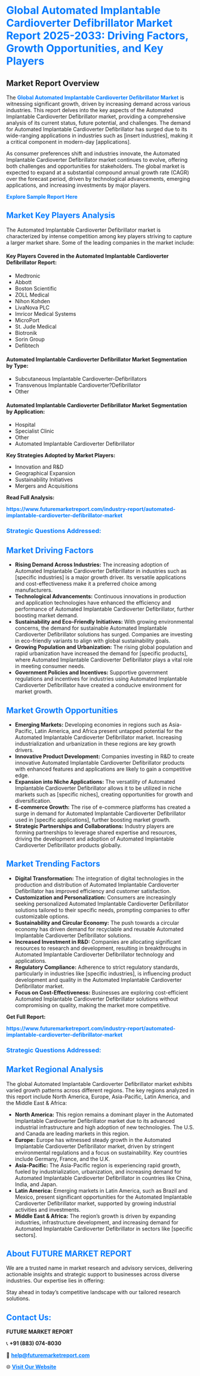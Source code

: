 <h1 style="color: #007BFF;">Global Automated Implantable Cardioverter Defibrillator Market Report 2025-2033: Driving Factors, Growth Opportunities, and Key Players</h1>

<section id="overview">
<h2>Market Report Overview</h2>
<p>The <a href="https://www.futuremarketreport.com/industry-report/automated-implantable-cardioverter-defibrillator-market" style="color: #007BFF; text-decoration: none;"><strong>Global Automated Implantable Cardioverter Defibrillator Market</strong></a> is witnessing significant growth, driven by increasing demand across various industries. This report delves into the key aspects of the Automated Implantable Cardioverter Defibrillator market, providing a comprehensive analysis of its current status, future potential, and challenges. The demand for Automated Implantable Cardioverter Defibrillator has surged due to its wide-ranging applications in industries such as [insert industries], making it a critical component in modern-day [applications].</p>
<p>As consumer preferences shift and industries innovate, the Automated Implantable Cardioverter Defibrillator market continues to evolve, offering both challenges and opportunities for stakeholders. The global market is expected to expand at a substantial compound annual growth rate (CAGR) over the forecast period, driven by technological advancements, emerging applications, and increasing investments by major players.</p>
</section>

<section id="overview">
<p><a href="https://www.futuremarketreport.com/request-sample/reportId=127486" style="color: #007BFF; text-decoration: none;"><strong>Explore Sample Report Here</strong></a></p>
</section>

<section id="key-players">
<h2 style="color: #007BFF;">Market Key Players Analysis</h2>
<p>The Automated Implantable Cardioverter Defibrillator market is characterized by intense competition among key players striving to capture a larger market share. Some of the leading companies in the market include:</p>
<h4>Key Players Covered in the Automated Implantable Cardioverter Defibrillator Report:</h4>
<ul><li>Medtronic</li><li>Abbott</li><li>Boston Scientific</li><li>ZOLL Medical</li><li>Nihon Kohden</li><li>LivaNova PLC</li><li>Imricor Medical Systems</li><li>MicroPort</li><li>St. Jude Medical</li><li>Biotronik</li><li>Sorin Group</li><li>Defibtech</li></ul>
<h4>Automated Implantable Cardioverter Defibrillator Market Segmentation by Type:</h4>
<ul><li>Subcutaneous Implantable Cardioverter-Defibrillators</li><li>Transvenous Implantable Cardioverter?Defibrillator</li><li>Other</li></ul>

<h4>Automated Implantable Cardioverter Defibrillator Market Segmentation by Application:</h4>
<ul><li>Hospital</li><li>Specialist Clinic</li><li>Other</li><li>Automated Implantable Cardioverter Defibrillator</li></ul>
<p><strong>Key Strategies Adopted by Market Players:</strong></p>
<ul>
<li>Innovation and R&D</li>
<li>Geographical Expansion</li>
<li>Sustainability Initiatives</li>
<li>Mergers and Acquisitions</li>
</ul>
</section>

<section>
<p><strong>Read Full Analysis: </strong></p><a href="https://www.futuremarketreport.com/industry-report/automated-implantable-cardioverter-defibrillator-market" style="color: #007BFF; text-decoration: none;"><strong>https://www.futuremarketreport.com/industry-report/automated-implantable-cardioverter-defibrillator-market</strong></a>
<h3 style="color: #007BFF;">Strategic Questions Addressed:</h3>
</section>

<section id="driving-factors">
<h2 style="color: #007BFF;">Market Driving Factors</h2>
<ul>
<li><strong>Rising Demand Across Industries:</strong> The increasing adoption of Automated Implantable Cardioverter Defibrillator in industries such as [specific industries] is a major growth driver. Its versatile applications and cost-effectiveness make it a preferred choice among manufacturers.</li>
<li><strong>Technological Advancements:</strong> Continuous innovations in production and application technologies have enhanced the efficiency and performance of Automated Implantable Cardioverter Defibrillator, further boosting market demand.</li>
<li><strong>Sustainability and Eco-Friendly Initiatives:</strong> With growing environmental concerns, the demand for sustainable Automated Implantable Cardioverter Defibrillator solutions has surged. Companies are investing in eco-friendly variants to align with global sustainability goals.</li>
<li><strong>Growing Population and Urbanization:</strong> The rising global population and rapid urbanization have increased the demand for [specific products], where Automated Implantable Cardioverter Defibrillator plays a vital role in meeting consumer needs.</li>
<li><strong>Government Policies and Incentives:</strong> Supportive government regulations and incentives for industries using Automated Implantable Cardioverter Defibrillator have created a conducive environment for market growth.</li>
</ul>
</section>

<section id="growth-opportunities">
<h2 style="color: #007BFF;">Market Growth Opportunities</h2>
<ul>
<li><strong>Emerging Markets:</strong> Developing economies in regions such as Asia-Pacific, Latin America, and Africa present untapped potential for the Automated Implantable Cardioverter Defibrillator market. Increasing industrialization and urbanization in these regions are key growth drivers.</li>
<li><strong>Innovative Product Development:</strong> Companies investing in R&D to create innovative Automated Implantable Cardioverter Defibrillator products with enhanced features and applications are likely to gain a competitive edge.</li>
<li><strong>Expansion into Niche Applications:</strong> The versatility of Automated Implantable Cardioverter Defibrillator allows it to be utilized in niche markets such as [specific niches], creating opportunities for growth and diversification.</li>
<li><strong>E-commerce Growth:</strong> The rise of e-commerce platforms has created a surge in demand for Automated Implantable Cardioverter Defibrillator used in [specific applications], further boosting market growth.</li>
<li><strong>Strategic Partnerships and Collaborations:</strong> Industry players are forming partnerships to leverage shared expertise and resources, driving the development and adoption of Automated Implantable Cardioverter Defibrillator products globally.</li>
</ul>
</section>

<section id="trending-factors">
<h2 style="color: #007BFF;">Market Trending Factors</h2>
<ul>
<li><strong>Digital Transformation:</strong> The integration of digital technologies in the production and distribution of Automated Implantable Cardioverter Defibrillator has improved efficiency and customer satisfaction.</li>
<li><strong>Customization and Personalization:</strong> Consumers are increasingly seeking personalized Automated Implantable Cardioverter Defibrillator solutions tailored to their specific needs, prompting companies to offer customizable options.</li>
<li><strong>Sustainability and Circular Economy:</strong> The push towards a circular economy has driven demand for recyclable and reusable Automated Implantable Cardioverter Defibrillator solutions.</li>
<li><strong>Increased Investment in R&D:</strong> Companies are allocating significant resources to research and development, resulting in breakthroughs in Automated Implantable Cardioverter Defibrillator technology and applications.</li>
<li><strong>Regulatory Compliance:</strong> Adherence to strict regulatory standards, particularly in industries like [specific industries], is influencing product development and quality in the Automated Implantable Cardioverter Defibrillator market.</li>
<li><strong>Focus on Cost-Effectiveness:</strong> Businesses are exploring cost-efficient Automated Implantable Cardioverter Defibrillator solutions without compromising on quality, making the market more competitive.</li>
</ul>
</section>

<section>
<p><strong>Get Full Report: </strong></p><a href="https://www.futuremarketreport.com/industry-report/automated-implantable-cardioverter-defibrillator-market" style="color: #007BFF; text-decoration: none;"><strong>https://www.futuremarketreport.com/industry-report/automated-implantable-cardioverter-defibrillator-market</strong></a>
<h3 style="color: #007BFF;">Strategic Questions Addressed:</h3>
</section>


<section id="regional-analysis">
<h2 style="color: #007BFF;">Market Regional Analysis</h2>
<p>The global Automated Implantable Cardioverter Defibrillator market exhibits varied growth patterns across different regions. The key regions analyzed in this report include North America, Europe, Asia-Pacific, Latin America, and the Middle East & Africa:</p>
<ul>
<li><strong>North America:</strong> This region remains a dominant player in the Automated Implantable Cardioverter Defibrillator market due to its advanced industrial infrastructure and high adoption of new technologies. The U.S. and Canada are leading markets in this region.</li>
<li><strong>Europe:</strong> Europe has witnessed steady growth in the Automated Implantable Cardioverter Defibrillator market, driven by stringent environmental regulations and a focus on sustainability. Key countries include Germany, France, and the U.K.</li>
<li><strong>Asia-Pacific:</strong> The Asia-Pacific region is experiencing rapid growth, fueled by industrialization, urbanization, and increasing demand for Automated Implantable Cardioverter Defibrillator in countries like China, India, and Japan.</li>
<li><strong>Latin America:</strong> Emerging markets in Latin America, such as Brazil and Mexico, present significant opportunities for the Automated Implantable Cardioverter Defibrillator market, supported by growing industrial activities and investments.</li>
<li><strong>Middle East & Africa:</strong> The region’s growth is driven by expanding industries, infrastructure development, and increasing demand for Automated Implantable Cardioverter Defibrillator in sectors like [specific sectors].</li>
</ul>
</section>

<footer>
<h2 style="color: #007BFF;">About FUTURE MARKET REPORT</h2>
<p>We are a trusted name in market research and advisory services, delivering actionable insights and strategic support to businesses across diverse industries. Our expertise lies in offering:</p>

<p>Stay ahead in today’s competitive landscape with our tailored research solutions.</p>

<h2 style="color: #007BFF;">Contact Us:</h2>
<p><strong>FUTURE MARKET REPORT</strong></p>
<p>📞 <strong>+91 (883) 074-8030</strong></p>
<p>📧 <strong><a href="mailto:help@futuremarketreport.com" style="color: #007BFF;">help@futuremarketreport.com</a></strong></p>
<p>🌐 <strong><a href="https://www.futuremarketreport.com/" style="color: #007BFF;">Visit Our Website</a></strong></p>
</footer>